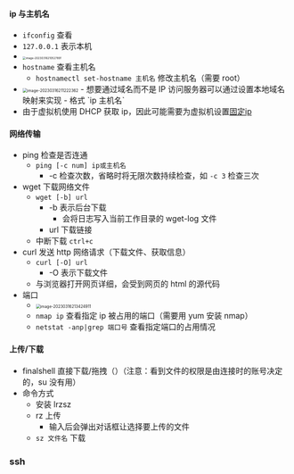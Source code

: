 #### ip 与主机名

- `ifconfig` 查看
- `127.0.0.1` 表示本机
- <img src="https://thdlrt.oss-cn-beijing.aliyuncs.com/image-20230316210527891.png" alt="image-20230316210527891" style="zoom:35%;" />
- `hostname` 查看主机名
  - `hostnamectl set-hostname 主机名` 修改主机名（需要 root）
- <img src="https://thdlrt.oss-cn-beijing.aliyuncs.com/image-20230316211222362.png" alt="image-20230316211222362" style="zoom:50%;" />
  - 想要通过域名而不是 IP 访问服务器可以通过设置本地域名映射来实现
    - 格式 `ip 主机名`
- 由于虚拟机使用 DHCP 获取 ip，因此可能需要为虚拟机设置[固定ip](https://www.bilibili.com/video/BV1n84y1i7td?p=35&vd_source=acab52c21ffa9e9c57428e615e773279)

#### 网络传输

- ping 检查是否连通
  - `ping [-c num] ip或主机名`
    - -c 检查次数，省略时将无限次数持续检查，如 `-c 3` 检查三次
- wget 下载网络文件
  - `wget [-b] url`
    - -b 表示后台下载
      - 会将日志写入当前工作目录的 wget-log 文件
    - url 下载链接
  - 中断下载 `ctrl+c`
- curl 发送 http 网络请求（下载文件、获取信息）
  - `curl [-O] url`
    - -O 表示下载文件
  - 与浏览器打开网页详细，会受到网页的 html 的源代码
- 端口
  - <img src="https://thdlrt.oss-cn-beijing.aliyuncs.com/image-20230316213424911.png" alt="image-20230316213424911" style="zoom:50%;" />
  - `nmap ip` 查看指定 ip 被占用的端口（需要用 yum 安装 nmap）
  - `netstat -anp|grep 端口号` 查看指定端口的占用情况

#### 上传/下载

- finalshell 直接下载/拖拽（）（注意：看到文件的权限是由连接时的账号决定的，su 没有用）
- 命令方式
  - 安装 lrzsz
  - rz 上传
    - 输入后会弹出对话框让选择要上传的文件
  - `sz 文件名` 下载
### ssh